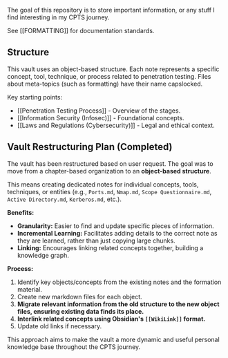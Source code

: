 The goal of this repository is to store important information, or any stuff I find interesting in my CPTS journey.

See [[FORMATTING]] for documentation standards.

## Structure

This vault uses an object-based structure. Each note represents a specific concept, tool, technique, or process related to penetration testing.
Files about meta-topics (such as formatting) have their name capslocked.

Key starting points:

- [[Penetration Testing Process]] - Overview of the stages.
- [[Information Security (Infosec)]] - Foundational concepts.
- [[Laws and Regulations (Cybersecurity)]] - Legal and ethical context.

## Vault Restructuring Plan (Completed)

The vault has been restructured based on user request. The goal was to move from a chapter-based organization to an **object-based structure**.

This means creating dedicated notes for individual concepts, tools, techniques, or entities (e.g., `Ports.md`, `Nmap.md`, `Scope Questionnaire.md`, `Active Directory.md`, `Kerberos.md`, etc.).

**Benefits:**

*   **Granularity:** Easier to find and update specific pieces of information.
*   **Incremental Learning:** Facilitates adding details to the correct note as they are learned, rather than just copying large chunks.
*   **Linking:** Encourages linking related concepts together, building a knowledge graph.

**Process:**

1.  Identify key objects/concepts from the existing notes and the formation material.
2.  Create new markdown files for each object.
3.  **Migrate relevant information from the old structure to the new object files, ensuring existing data finds its place.**
4.  **Interlink related concepts using Obsidian's `[[WikiLink]]` format.**
5.  Update old links if necessary.

This approach aims to make the vault a more dynamic and useful personal knowledge base throughout the CPTS journey.